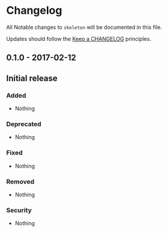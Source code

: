 # Changelog

All Notable changes to `skeleton` will be documented in this file.

Updates should follow the [Keep a CHANGELOG](http://keepachangelog.com/) principles.

## 0.1.0 - 2017-02-12

## Initial release
### Added
- Nothing

### Deprecated
- Nothing

### Fixed
- Nothing

### Removed
- Nothing

### Security
- Nothing
